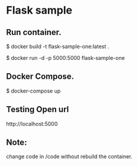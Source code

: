 # Flask sample

## Run container.

$ docker build -t flask-sample-one:latest .

$ docker run -d -p 5000:5000 flask-sample-one

## Docker Compose.

$ docker-compose up

## Testing Open url

http://localhost:5000

## Note:

change code in /code without rebuild the container.
